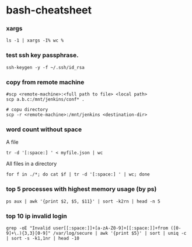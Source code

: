 # bash-cheatsheet

### xargs
```
ls -1 | xargs -I% wc %
```

### test ssh key passphrase.
```
ssh-keygen -y -f ~/.ssh/id_rsa
```
### copy from remote machine
```
#scp <remote-machine>:<full path to file> <local path>
scp a.b.c:/mnt/jenkins/conf* .

# copu directory
scp -r <remote-machine>:/mnt/jenkins <destination-dir>
```

### word count without space
A file

`tr -d '[:space:] ' < myfile.json | wc`

All files in a directory

`for f in ./*; do cat $f | tr -d '[:space:] ' | wc; done`

### top 5 processes with highest memory usage (by ps)
```
ps aux | awk '{print $2, $5, $11}' | sort -k2rn | head -n 5
```

### top 10 ip invalid login
```
grep -oE "Invalid user[[:space:]]+[a-zA-Z0-9]+[[:space:]]+from ([0-9]+\.){3,3}[0-9]" /var/log/secure | awk '{print $5}' | sort | uniq -c | sort -s -k1,1nr | head -10
```

